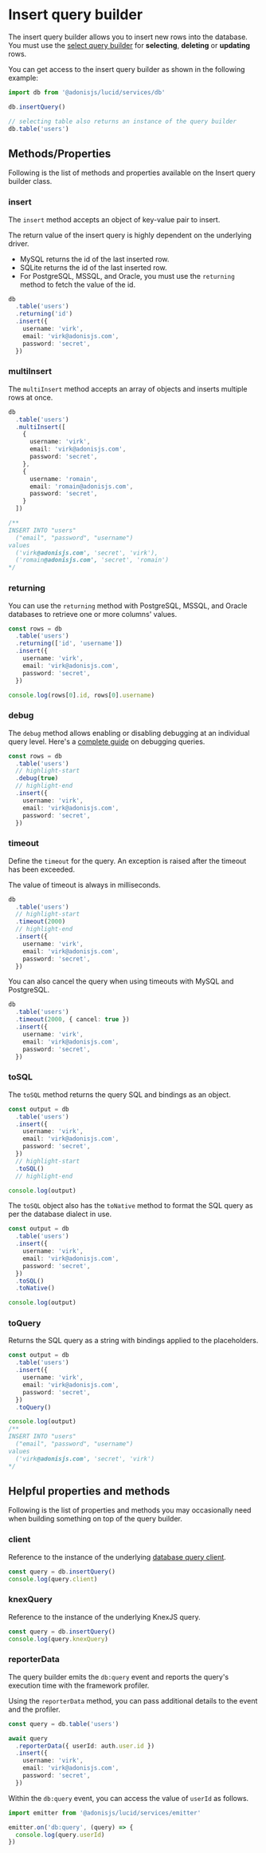 # Insert query builder

The insert query builder allows you to insert new rows into the database. You must use the [select query builder](./select.md) for **selecting**, **deleting** or **updating** rows.

You can get access to the insert query builder as shown in the following example:

```ts
import db from '@adonisjs/lucid/services/db'

db.insertQuery()

// selecting table also returns an instance of the query builder
db.table('users')
```

## Methods/Properties
Following is the list of methods and properties available on the Insert query builder class.

### insert
The `insert` method accepts an object of key-value pair to insert.

The return value of the insert query is highly dependent on the underlying driver.

- MySQL returns the id of the last inserted row.
- SQLite returns the id of the last inserted row.
- For PostgreSQL, MSSQL, and Oracle, you must use the `returning` method to fetch the value of the id.

```ts
db
  .table('users')
  .returning('id')
  .insert({
    username: 'virk',
    email: 'virk@adonisjs.com',
    password: 'secret',
  })
```

### multiInsert
The `multiInsert` method accepts an array of objects and inserts multiple rows at once.

```ts
db
  .table('users')
  .multiInsert([
    {
      username: 'virk',
      email: 'virk@adonisjs.com',
      password: 'secret',
    },
    {
      username: 'romain',
      email: 'romain@adonisjs.com',
      password: 'secret',
    }
  ])

/**
INSERT INTO "users"
  ("email", "password", "username")
values
  ('virk@adonisjs.com', 'secret', 'virk'),
  ('romain@adonisjs.com', 'secret', 'romain')
*/
```

### returning
You can use the `returning` method with PostgreSQL, MSSQL, and Oracle databases to retrieve one or more columns' values.

```ts
const rows = db
  .table('users')
  .returning(['id', 'username'])
  .insert({
    username: 'virk',
    email: 'virk@adonisjs.com',
    password: 'secret',
  })

console.log(rows[0].id, rows[0].username)
```

### debug
The `debug` method allows enabling or disabling debugging at an individual query level. Here's a [complete guide](../guides/debugging.md) on debugging queries.

```ts
const rows = db
  .table('users')
  // highlight-start
  .debug(true)
  // highlight-end
  .insert({
    username: 'virk',
    email: 'virk@adonisjs.com',
    password: 'secret',
  })
```

### timeout
Define the `timeout` for the query. An exception is raised after the timeout has been exceeded.

The value of timeout is always in milliseconds.

```ts
db
  .table('users')
  // highlight-start
  .timeout(2000)
  // highlight-end
  .insert({
    username: 'virk',
    email: 'virk@adonisjs.com',
    password: 'secret',
  })
```

You can also cancel the query when using timeouts with MySQL and PostgreSQL.

```ts
db
  .table('users')
  .timeout(2000, { cancel: true })
  .insert({
    username: 'virk',
    email: 'virk@adonisjs.com',
    password: 'secret',
  })
```

### toSQL
The `toSQL` method returns the query SQL and bindings as an object.

```ts
const output = db
  .table('users')
  .insert({
    username: 'virk',
    email: 'virk@adonisjs.com',
    password: 'secret',
  })
  // highlight-start
  .toSQL()
  // highlight-end

console.log(output)
```

The `toSQL` object also has the `toNative` method to format the SQL query as per the database dialect in use.

```ts
const output = db
  .table('users')
  .insert({
    username: 'virk',
    email: 'virk@adonisjs.com',
    password: 'secret',
  })
  .toSQL()
  .toNative()

console.log(output)
```

### toQuery
Returns the SQL query as a string with bindings applied to the placeholders.

```ts
const output = db
  .table('users')
  .insert({
    username: 'virk',
    email: 'virk@adonisjs.com',
    password: 'secret',
  })
  .toQuery()

console.log(output)
/**
INSERT INTO "users"
  ("email", "password", "username")
values
  ('virk@adonisjs.com', 'secret', 'virk')
*/
```

## Helpful properties and methods
Following is the list of properties and methods you may occasionally need when building something on top of the query builder.

### client
Reference to the instance of the underlying [database query client](https://github.com/adonisjs/lucid/blob/develop/src/query_client/index.ts).

```ts
const query = db.insertQuery()
console.log(query.client)
```

### knexQuery
Reference to the instance of the underlying KnexJS query.

```ts
const query = db.insertQuery()
console.log(query.knexQuery)
```

### reporterData
The query builder emits the `db:query` event and reports the query's execution time with the framework profiler.

Using the `reporterData` method, you can pass additional details to the event and the profiler.

```ts
const query = db.table('users')

await query
  .reporterData({ userId: auth.user.id })
  .insert({
    username: 'virk',
    email: 'virk@adonisjs.com',
    password: 'secret',
  })
```

Within the `db:query` event, you can access the value of `userId` as follows.

```ts
import emitter from '@adonisjs/lucid/services/emitter'

emitter.on('db:query', (query) => {
  console.log(query.userId)
})
```
